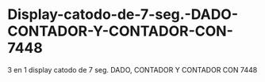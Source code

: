 # Display-catodo-de-7-seg.-DADO-CONTADOR-Y-CONTADOR-CON-7448
3 en 1 display catodo de 7 seg. DADO, CONTADOR Y CONTADOR CON 7448
